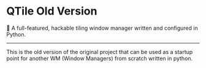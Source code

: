 # QTile Old Version
:cookie: A full-featured, hackable tiling window manager written and configured in Python.

---

This is the old version of the original project that can be used as a startup point for another WM (Window Managers) from scratch written in python.
